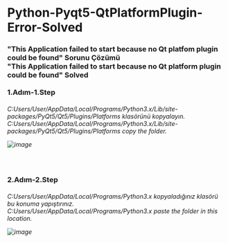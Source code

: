 # Python-Pyqt5-QtPlatformPlugin-Error-Solved

<h3> "This Application failed to start because no Qt platfom plugin could be found" Sorunu Çözümü <br>
  "This Application failed to start because no Qt platform plugin could be found" Solved
  <br>
  <br>
  1.Adım-1.Step
  
  <h6>C:Users/User/AppData/Local/Programs/Python3.x/Lib/site-packages/PyQt5/Qt5/Plugins/Platforms klasörünü kopyalayın.<br>
  C:Users/User/AppData/Local/Programs/Python3.x/Lib/site-packages/PyQt5/Qt5/Plugins/Platforms copy the folder.
  
  ![image](https://user-images.githubusercontent.com/77507576/134489922-b594af92-96e0-48d4-9c8a-a3c18cd5f6a1.png)

  <br>
  <h3>2.Adım-2.Step
  
  <h6>C:Users/User/AppData/Local/Programs/Python3.x kopyaladığınız klasörü bu konuma yapıştırınız.<br>
    C:Users/User/AppData/Local/Programs/Python3.x paste the folder in this location.
    
  ![image](https://user-images.githubusercontent.com/77507576/134490252-148c2372-8bd0-4991-9df6-fbac80cca9b8.png)

  
  
